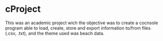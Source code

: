 # cProject

This was an academic project wich the objective was to create a cocnsole program able to load, create, store and export information to/from files (.csv, .txt), and the theme used was beach data.

